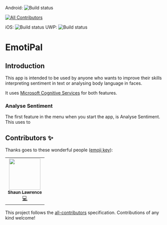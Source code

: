 Android: ![Build status](https://build.appcenter.ms/v0.1/apps/5115b2e4-5339-4451-97a1-ca2b0beb4c4c/branches/main/badge)
<!-- ALL-CONTRIBUTORS-BADGE:START - Do not remove or modify this section -->
[![All Contributors](https://img.shields.io/badge/all_contributors-1-orange.svg?style=flat-square)](#contributors-)
<!-- ALL-CONTRIBUTORS-BADGE:END -->
iOS: ![Build status](https://build.appcenter.ms/v0.1/apps/56c4f4f1-696a-4a37-a8b7-87970b882c29/branches/main/badge)
UWP: ![Build status](https://build.appcenter.ms/v0.1/apps/373f11ec-5a03-4f8e-bfb3-0349820362c6/branches/main/badge)

# EmotiPal

## Introduction

This app is intended to be used by anyone who wants to improve their skills interpreting sentiment in text or analysing body language in faces.

It uses [Microsoft Cognitive Services](https://aka.ms/trycogservices) for both features.

### Analyse Sentiment

The first feature in the menu when you start the app, is Analyse Sentiment. This uses to 
## Contributors ✨

Thanks goes to these wonderful people ([emoji key](https://allcontributors.org/docs/en/emoji-key)):

<!-- ALL-CONTRIBUTORS-LIST:START - Do not remove or modify this section -->
<!-- prettier-ignore-start -->
<!-- markdownlint-disable -->
<table>
  <tr>
    <td align="center"><a href="https://github.com/bijington"><img src="https://avatars.githubusercontent.com/u/17139988?v=4?s=100" width="100px;" alt=""/><br /><sub><b>Shaun Lawrence</b></sub></a><br /><a href="https://github.com/LuceCarter/EmotiPal/commits?author=bijington" title="Code">💻</a></td>
  </tr>
</table>

<!-- markdownlint-restore -->
<!-- prettier-ignore-end -->

<!-- ALL-CONTRIBUTORS-LIST:END -->

This project follows the [all-contributors](https://github.com/all-contributors/all-contributors) specification. Contributions of any kind welcome!